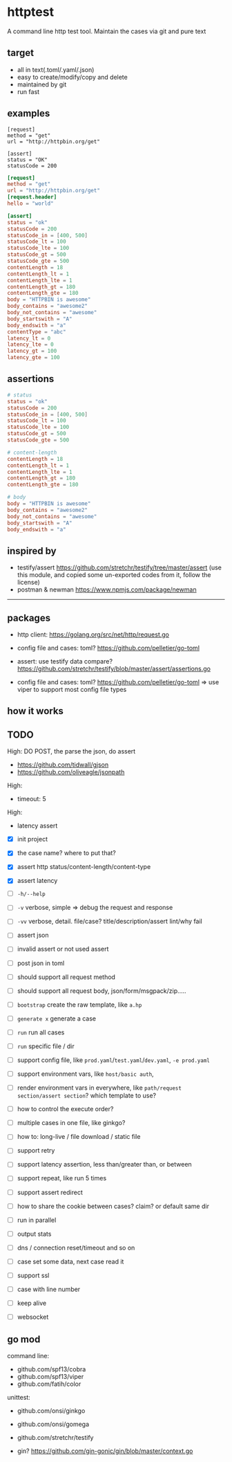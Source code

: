 # httptest

A command line http test tool. Maintain the cases via git and pure text


## target

- all in text(.toml/.yaml/.json)
- easy to create/modify/copy and delete
- maintained by git
- run fast

## examples

```
[request]
method = "get"
url = "http://httpbin.org/get"

[assert]
status = "OK"
statusCode = 200
```

```toml
[request]
method = "get"
url = "http://httpbin.org/get"
[request.header]
hello = "world"

[assert]
status = "ok"
statusCode = 200
statusCode_in = [400, 500]
statusCode_lt = 100
statusCode_lte = 100
statusCode_gt = 500
statusCode_gte = 500
contentLength = 18
contentLength_lt = 1
contentLength_lte = 1
contentLength_gt = 180
contentLength_gte = 180
body = "HTTPBIN is awesome"
body_contains = "awesome2"
body_not_contains = "awesome"
body_startswith = "A"
body_endswith = "a"
contentType = "abc"
latency_lt = 0
latency_lte = 0
latency_gt = 100
latency_gte = 100
```

## assertions

```toml
# status
status = "ok"
statusCode = 200
statusCode_in = [400, 500]
statusCode_lt = 100
statusCode_lte = 100
statusCode_gt = 500
statusCode_gte = 500

# content-length
contentLength = 18
contentLength_lt = 1
contentLength_lte = 1
contentLength_gt = 180
contentLength_gte = 180

# body
body = "HTTPBIN is awesome"
body_contains = "awesome2"
body_not_contains = "awesome"
body_startswith = "A"
body_endswith = "a"
```

## inspired by

- testify/assert https://github.com/stretchr/testify/tree/master/assert (use this module, and copied some un-exported codes from it, follow the license)
- postman & newman https://www.npmjs.com/package/newman

----------------------------------------

## packages

- http client: https://golang.org/src/net/http/request.go
- config file and cases: toml? https://github.com/pelletier/go-toml
- assert: use testify data compare? https://github.com/stretchr/testify/blob/master/assert/assertions.go

- config file and cases: toml? https://github.com/pelletier/go-toml => use viper to support most config file types

## how it works


## TODO


High: DO POST, the parse the json, do assert
- https://github.com/tidwall/gjson
- https://github.com/oliveagle/jsonpath

High:
- timeout: 5

High:
- latency assert

- [x] init project
- [x] the case name? where to put that?
- [x] assert http status/content-length/content-type
- [x] assert latency

- [ ] `-h/--help`
- [ ] `-v` verbose, simple => debug the request and response
- [ ] `-vv` verbose, detail. file/case? title/description/assert lint/why fail
- [ ] assert json
- [ ] invalid assert or not used assert
- [ ] post json in toml
- [ ] should support all request method
- [ ] should support all request body, json/form/msgpack/zip.....
- [ ] `bootstrap` create the raw template, like `a.hp`
- [ ] `generate x` generate a case
- [ ] `run` run all cases
- [ ] `run` specific file / dir
- [ ] support config file, like `prod.yaml`/`test.yaml`/`dev.yaml`, `-e prod.yaml`
- [ ] support environment vars, like `host/basic auth`,
- [ ] render environment vars in everywhere, like `path/request section/assert section`? which template to use?
- [ ] how to control the execute order?
- [ ] multiple cases in one file, like ginkgo?
- [ ] how to: long-live / file download / static file
- [ ] support retry
- [ ] support latency assertion, less than/greater than, or between
- [ ] support repeat, like run 5 times
- [ ] support assert redirect
- [ ] how to share the cookie between cases? claim? or default same dir
- [ ] run in parallel
- [ ] output stats
- [ ] dns / connection reset/timeout and so on
- [ ] case set some data, next case read it
- [ ] support ssl
- [ ] case with line number
- [ ] keep alive
- [ ] websocket


## go mod

command line:
- github.com/spf13/cobra
- github.com/spf13/viper
- github.com/fatih/color

unittest:
- github.com/onsi/ginkgo
- github.com/onsi/gomega
- github.com/stretchr/testify

- gin? https://github.com/gin-gonic/gin/blob/master/context.go

